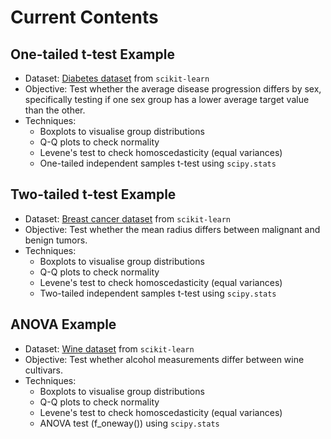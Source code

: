 # Current Contents

## One-tailed t-test Example
- Dataset: [Diabetes dataset](https://scikit-learn.org/stable/modules/generated/sklearn.datasets.load_diabetes.html) from `scikit-learn`
- Objective: Test whether the average disease progression differs by sex, specifically testing if one sex group has a lower average target value than the other.
- Techniques:
  - Boxplots to visualise group distributions
  - Q-Q plots to check normality
  - Levene's test to check homoscedasticity (equal variances)
  - One-tailed independent samples t-test using `scipy.stats`

## Two-tailed t-test Example
- Dataset: [Breast cancer dataset](https://scikit-learn.org/stable/modules/generated/sklearn.datasets.load_breast_cancer.html) from `scikit-learn`
- Objective: Test whether the mean radius differs between malignant and benign tumors.
- Techniques:
  - Boxplots to visualise group distributions
  - Q-Q plots to check normality
  - Levene's test to check homoscedasticity (equal variances)
  - Two-tailed independent samples t-test using `scipy.stats`

## ANOVA Example
- Dataset: [Wine dataset](https://scikit-learn.org/stable/modules/generated/sklearn.datasets.load_wine.html) from `scikit-learn`
- Objective: Test whether alcohol measurements differ between wine cultivars.
- Techniques:
  - Boxplots to visualise group distributions
  - Q-Q plots to check normality
  - Levene's test to check homoscedasticity (equal variances)
  - ANOVA test (f_oneway()) using `scipy.stats`

